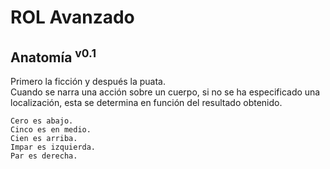 # ROL Avanzado
## Anatomía <sup>v0.1</sup>

Primero la ficción y después la puata.  
Cuando se narra una acción sobre un cuerpo, si no se ha especificado una localización, esta se determina en función del resultado obtenido.

```
Cero es abajo.
Cinco es en medio.
Cien es arriba.  
Impar es izquierda.  
Par es derecha.  
```
